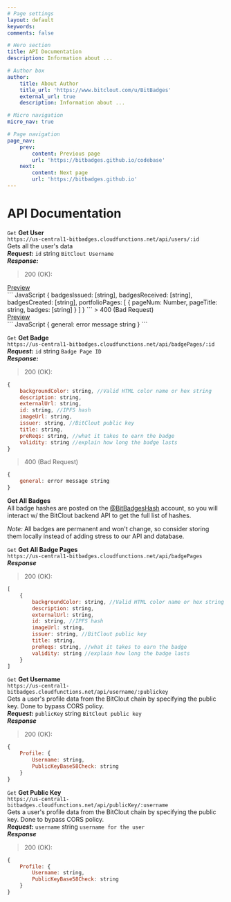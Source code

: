 ```yaml
---
# Page settings
layout: default
keywords:
comments: false

# Hero section
title: API Documentation
description: Information about ...

# Author box
author:
    title: About Author
    title_url: 'https://www.bitclout.com/u/BitBadges'
    external_url: true
    description: Information about ...

# Micro navigation
micro_nav: true

# Page navigation
page_nav:
    prev:
        content: Previous page
        url: 'https://bitbadges.github.io/codebase'
    next:
        content: Next page
        url: 'https://bitbadges.github.io'
---
```


# API Documentation

`Get` **Get User**  
`https://us-central1-bitbadges.cloudfunctions.net/api/users/:id`  
Gets all the user's data  
***Request:*** `id` string `BitClout Username`  
***Response:***
> 200 (OK):
<div class="example">
    <a href="#" target="blank">Preview</a>
</div>
``` JavaScript
{
    badgesIssued: [string],
    badgesReceived: [string],
    badgesCreated: [string],
    portfolioPages: [
        {
            pageNum: Number,
            pageTitle: string,
            badges: [string]
        }
    ]
}
```
> 400 (Bad Request)
<div class="example">
    <a href="#" target="blank">Preview</a>
</div>
``` JavaScript
{
    general: error message string
}
```

`Get` **Get Badge**  
`https://us-central1-bitbadges.cloudfunctions.net/api/badgePages/:id`  
***Request:*** `id` string `Badge Page ID`  
***Response:***
> 200 (OK):
```JavaScript
{
    backgroundColor: string, //Valid HTML color name or hex string
    description: string,
    externalUrl: string,
    id: string, //IPFS hash
    imageUrl: string,
    issuer: string, //BitClout public key
    title: string,
    preReqs: string, //what it takes to earn the badge
    validity: string //explain how long the badge lasts
}
```
> 400 (Bad Request)
```JavaScript
{
    general: error message string
}
```

**Get All Badges**  
All badge hashes are posted on the [@BitBadgesHash](https://bitclout.com/u/BitBadgesHash) account, so you will interact w/ the BitClout backend API to get the full list of hashes.

*Note:* All badges are permanent and won't change, so consider storing them locally instead of adding stress to our API and database.

`Get` **Get All Badge Pages**  
`https://us-central1-bitbadges.cloudfunctions.net/api/badgePages`  
***Response***
> 200 (OK):
```JavaScript
[
    {
        backgroundColor: string, //Valid HTML color name or hex string
        description: string,
        externalUrl: string,
        id: string, //IPFS hash
        imageUrl: string,
        issuer: string, //BitClout public key
        title: string,
        preReqs: string, //what it takes to earn the badge
        validity: string //explain how long the badge lasts
    }
]
```

`Get` **Get Username**  
`https://us-central1-bitbadges.cloudfunctions.net/api/username/:publickey`  
Gets a user's profile data from the BitClout chain by specifying the public key. Done to bypass CORS policy.  
***Request:*** `publicKey` string `BitClout public key`  
***Response***  
> 200 (OK):
```JavaScript
{
    Profile: {
        Username: string,
        PublicKeyBase58Check: string
    }
}
```

`Get` **Get Public Key**  
`https://us-central1-bitbadges.cloudfunctions.net/api/publicKey/:username`  
Gets a user's profile data from the BitClout chain by specifying the public key. Done to bypass CORS policy.  
***Request:*** `username` string `username for the user`  
***Response***  
> 200 (OK):
```JavaScript
{
    Profile: {
        Username: string,
        PublicKeyBase58Check: string
    }
}
```
